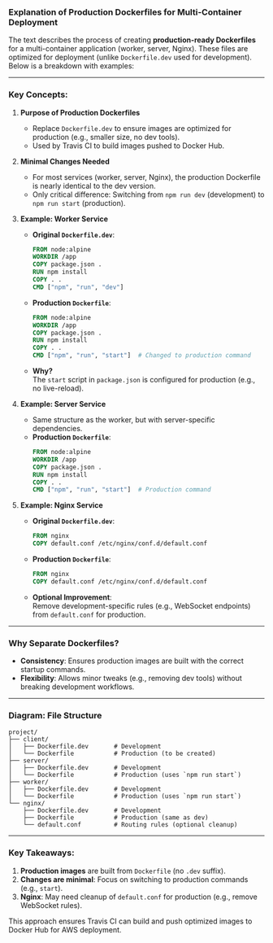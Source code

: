### Explanation of Production Dockerfiles for Multi-Container Deployment

The text describes the process of creating **production-ready Dockerfiles** for a multi-container application (worker, server, Nginx). These files are optimized for deployment (unlike `Dockerfile.dev` used for development). Below is a breakdown with examples:

---

### Key Concepts:
1. **Purpose of Production Dockerfiles**  
   - Replace `Dockerfile.dev` to ensure images are optimized for production (e.g., smaller size, no dev tools).  
   - Used by Travis CI to build images pushed to Docker Hub.  

2. **Minimal Changes Needed**  
   - For most services (worker, server, Nginx), the production Dockerfile is nearly identical to the dev version.  
   - Only critical difference: Switching from `npm run dev` (development) to `npm run start` (production).  

3. **Example: Worker Service**  
   - **Original `Dockerfile.dev`**:  
     ```dockerfile
     FROM node:alpine
     WORKDIR /app
     COPY package.json .
     RUN npm install
     COPY . .
     CMD ["npm", "run", "dev"]
     ```  
   - **Production `Dockerfile`**:  
     ```dockerfile
     FROM node:alpine
     WORKDIR /app
     COPY package.json .
     RUN npm install
     COPY . .
     CMD ["npm", "run", "start"]  # Changed to production command
     ```  
   - **Why?**  
     The `start` script in `package.json` is configured for production (e.g., no live-reload).  

4. **Example: Server Service**  
   - Same structure as the worker, but with server-specific dependencies.  
   - **Production `Dockerfile`**:  
     ```dockerfile
     FROM node:alpine
     WORKDIR /app
     COPY package.json .
     RUN npm install
     COPY . .
     CMD ["npm", "run", "start"]  # Production command
     ```  

5. **Example: Nginx Service**  
   - **Original `Dockerfile.dev`**:  
     ```dockerfile
     FROM nginx
     COPY default.conf /etc/nginx/conf.d/default.conf
     ```  
   - **Production `Dockerfile`**:  
     ```dockerfile
     FROM nginx
     COPY default.conf /etc/nginx/conf.d/default.conf
     ```  
   - **Optional Improvement**:  
     Remove development-specific rules (e.g., WebSocket endpoints) from `default.conf` for production.  

---

### Why Separate Dockerfiles?
- **Consistency**: Ensures production images are built with the correct startup commands.  
- **Flexibility**: Allows minor tweaks (e.g., removing dev tools) without breaking development workflows.  

---

### Diagram: File Structure
```
project/
├── client/
│   ├── Dockerfile.dev       # Development
│   └── Dockerfile           # Production (to be created)
├── server/
│   ├── Dockerfile.dev       # Development
│   └── Dockerfile           # Production (uses `npm run start`)
├── worker/
│   ├── Dockerfile.dev       # Development
│   └── Dockerfile           # Production (uses `npm run start`)
└── nginx/
    ├── Dockerfile.dev       # Development
    ├── Dockerfile           # Production (same as dev)
    └── default.conf         # Routing rules (optional cleanup)
```

---

### Key Takeaways:
1. **Production images** are built from `Dockerfile` (no `.dev` suffix).  
2. **Changes are minimal**: Focus on switching to production commands (e.g., `start`).  
3. **Nginx**: May need cleanup of `default.conf` for production (e.g., remove WebSocket rules).  

This approach ensures Travis CI can build and push optimized images to Docker Hub for AWS deployment.